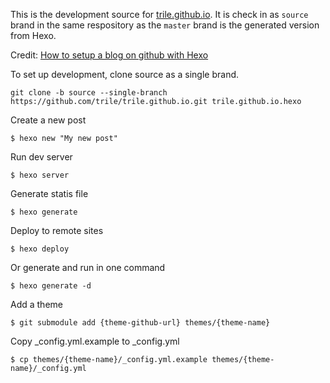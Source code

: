 This is the development source for [trile.github.io](https://trile.github.io).
It is check in as `source` brand in the same respository as the `master` brand is the generated version from Hexo.

Credit:
[How to setup a blog on github with Hexo](https://zirho.github.io/2016/06/04/hexo/)

To set up development, clone source as a single brand.

```commandline
git clone -b source --single-branch https://github.com/trile/trile.github.io.git trile.github.io.hexo
```

Create a new post

```commandline
$ hexo new "My new post"
```

Run dev server

```commandline
$ hexo server
```

Generate statis file

```commandline
$ hexo generate
```

Deploy to remote sites

```commandline
$ hexo deploy
```

Or generate and run in one command

```commandline
$ hexo generate -d
```

Add a theme

```
$ git submodule add {theme-github-url} themes/{theme-name}
```

Copy _config.yml.example to _config.yml

```commandline
$ cp themes/{theme-name}/_config.yml.example themes/{theme-name}/_config.yml
```
